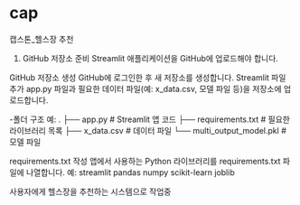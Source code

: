 # cap
캡스톤_헬스장 추천

1. GitHub 저장소 준비
Streamlit 애플리케이션을 GitHub에 업로드해야 합니다.

GitHub 저장소 생성
GitHub에 로그인한 후 새 저장소를 생성합니다.
Streamlit 파일 추가
app.py 파일과 필요한 데이터 파일(예: x_data.csv, 모델 파일 등)을 저장소에 업로드합니다.

-폴더 구조 예:
.
├── app.py          # Streamlit 앱 코드
├── requirements.txt # 필요한 라이브러리 목록
├── x_data.csv       # 데이터 파일
└── multi_output_model.pkl # 모델 파일

requirements.txt 작성
앱에서 사용하는 Python 라이브러리를 requirements.txt 파일에 나열합니다.
예:
streamlit
pandas
numpy
scikit-learn
joblib



사용자에게 헬스장을 추천하는 시스템으로 작업중

